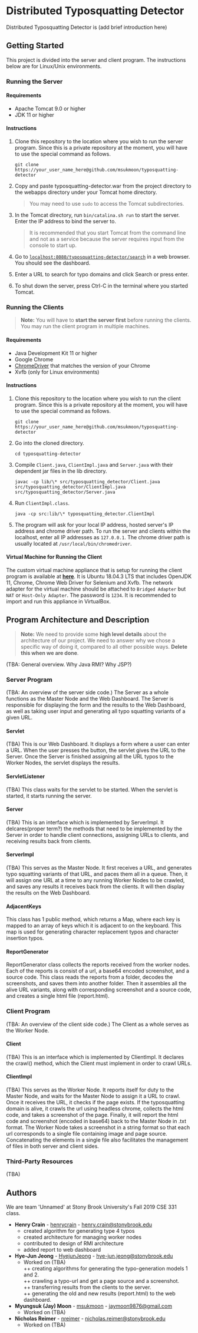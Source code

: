 # Distributed Typosquatting Detector

Distributed Typosquatting Detector is (add brief introduction here)

## Getting Started

This project is divided into the server and client program. The instructions below are for Linux/Unix environments.

### Running the Server

#### Requirements

* Apache Tomcat 9.0 or higher
* JDK 11 or higher

#### Instructions

1. Clone this repository to the location where you wish to run the server program. Since this is a private repository at the moment, you will have to use the special command as follows.

    ```shell
    git clone https://your_user_name_here@github.com/msukmoon/typosquatting-detector
    ```

2. Copy and paste typosquatting-detector.war from the project directory to the webapps directory under your Tomcat home directory.
    > You may need to use ``sudo`` to access the Tomcat subdirectories.

3. In the Tomcat directory, run ``bin/catalina.sh run`` to start the server. Enter the IP address to bind the server to.
    > It is recommended that you start Tomcat from the command line and not as a service because the server requires input from the console to start up.

4. Go to [``localhost:8080/typosquatting-detector/search``](http://localhost:8080/typosquatting-detector/search) in a web browser. You should see the dashboard.

5. Enter a URL to search for typo domains and click Search or press enter.

6. To shut down the server, press Ctrl-C in the terminal where you started Tomcat.

### Running the Clients

> **Note:** You will have to **start the server first** before running the clients. You may run the client program in multiple machines.

#### Requirements

* Java Development Kit 11 or higher
* Google Chrome
* [ChromeDriver](https://chromedriver.chromium.org/downloads) that matches the version of your Chrome
* Xvfb (only for Linux environments)

#### Instructions

1. Clone this repository to the location where you wish to run the client program. Since this is a private repository at the moment, you will have to use the special command as follows.
    ```shell
    git clone https://your_user_name_here@github.com/msukmoon/typosquatting-detector
    ```

2. Go into the cloned directory.
    ```shell
    cd typosquatting-detector
    ```

3. Compile ``Client.java``, ``ClientImpl.java`` and ``Server.java`` with their dependent jar files in the lib directory.
    ```shell
    javac -cp lib/\* src/typosquatting_detector/Client.java src/typosquatting_detector/ClientImpl.java src/typosquatting_detector/Server.java
    ```

4. Run ``ClientImpl.class``.
    ```shell
    java -cp src:lib/\* typosquatting_detector.ClientImpl
    ```

5. The program will ask for your local IP address, hosted server's IP address and chrome driver path. To run the server and clients within the localhost, enter all IP addresses as ``127.0.0.1``. The chrome driver path is usually located at ``/usr/local/bin/chromedriver``.

#### Virtual Machine for Running the Client

The custom virtual machine appliance that is setup for running the client program is available at **[here](https://drive.google.com/file/d/1c9HYGMQfblpX-hK-a4s_RQNDVVug69aK/view?usp=sharing)**. It is Ubuntu 18.04.3 LTS that includes OpenJDK 11, Chrome, Chrome Web Driver for Selenium and Xvfb. The network adapter for the virtual machine should be attached to ``Bridged Adapter`` but  ``NAT`` or ``Host-Only Adapter``. The password is ``1234``. It is recommended to import and run this appliance in VirtualBox.

## Program Architecture and Description

> **Note:** We need to provide some **high level details** about the architecture of our project. We need to answer why we chose a specific way of doing it, compared to all other possible ways. **Delete this when we are done**.

(TBA: General overview. Why Java RMI? Why JSP?)
		              

### Server Program

(TBA: An overview of the server side code.)
The Server as a whole functions as the Master Node and the Web Dashboard. The Server is responsible for displaying the form and the results to the Web Dashboard, as well as taking user input and generating all typo squatting variants of a given URL. 

#### Servlet

(TBA)
This is our Web Dashboard. It displays a form where a user can enter a URL. When the user presses the button, the servlet gives the URL to the Server. Once the Server is finished assigning all the URL typos to the Worker Nodes, the servlet displays the results. 

#### ServletListener

(TBA)
This class waits for the servlet to be started. When the servlet is started, it starts running the server.

#### Server

(TBA)
This is an interface which is implemented by ServerImpl. It delcares(proper term?) the methods that need to be implemented by the Server in order to handle client connections, assigning URLs to clients, and receiving results back from clients. 

#### ServerImpl

(TBA)
This serves as the Master Node. It first receives a URL, and generates typo squatting variants of that URL, and paces them all in a queue. Then, it will assign one URL at a time to any running Worker Nodes to be crawled, and saves any results it receives back from the clients. It will then display the results on the Web Dashboard. 

#### AdjacentKeys

This class has 1 public method, which returns a Map, where each key is mapped to an array of keys which it is adjacent to on the keyboard. This map is used for generating character replacement typos and character insertion typos.

#### ReportGenerator

ReportGenerator class collects the reports received from the worker nodes. Each of the reports is consist of a url, a base64 encoded screenshot, and a source code. This class reads the reports from a folder, decodes the screenshots, and saves them into another folder. Then it assembles all the alive URL variants, along with corresponding screenshot and a source code, and creates a single html file (report.html).

### Client Program

(TBA: An overview of the client side code.)
The Client as a whole serves as the Worker Node.

#### Client

(TBA)
This is an interface which is implemented by ClientImpl. It declares the crawl() method, which the Client must implement in order to crawl URLs.

#### ClientImpl

(TBA)
This serves as the Worker Node. It reports itself for duty to the Master Node, and waits for the Master Node to assign it a URL to crawl. Once it receives the URL, it checks if the page exists. If the typosquatting domain is alive, it crawls the url using headless chrome, collects the html code, and takes a screenshot of the page. Finally, it will report the html code and screenshot (encoded in base64) back to the Master Node in .txt format.
The Worker Node takes a screenshot in a string format so that each url corresponds to a single file containing image and page source. Concatenating the elements in a single file also facilitates the management of files in both server and client sides.


### Third-Party Resources

(TBA)


## Authors

We are team 'Unnamed' at Stony Brook University's Fall 2019 CSE 331 class.

* **Henry Crain** - [henrycrain](https://github.com/henrycrain) - henry.crain@stonybrook.edu
    * created algorithm for generating type 4 typos
    * created architecture for managing worker nodes
    * contributed to design of RMI architecture
    * added report to web dashboard 
* **Hye-Jun Jeong** - [HyejunJeong](https://github.com/HyejunJeong) - hye-jun.jeong@stonybrook.edu
	* Worked on (TBA)  
	++ creating algorithms for generating the typo-generation models 1 and 2.  
	++ crawling a typo-url and get a page source and a screenshot.  
	++ transferring results from the clients to the server.  
	++ generating the old and new results (report.html) to the web dashboard.  
* **Myungsuk (Jay) Moon** - [msukmoon](https://github.com/msukmoon) - jaymoon9876@gmail.com
	* Worked on (TBA)
* **Nicholas Reimer** - [nreimer](https://github.com/nreimer) - nicholas.reimer@stonybrook.edu
	* Worked on (TBA)
